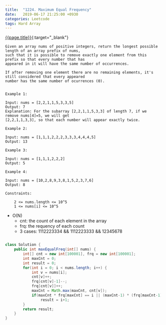 ```yaml
---
title:  "1224. Maximum Equal Frequency"
date:   2019-06-17 21:25:00 +0930
categories: Leetcode
tags: Hard Array
---
```


[{{page.title}}](https://leetcode.com/problems/maximum-equal-frequency/){:target="_blank"}

    Given an array nums of positive integers, return the longest possible length of an array prefix of nums,
    such that it is possible to remove exactly one element from this prefix so that every number that has
    appeared in it will have the same number of occurrences.

    If after removing one element there are no remaining elements, it's still considered that every appeared
    number has the same number of ocurrences (0).


    Example 1:

    Input: nums = [2,2,1,1,5,3,3,5]
    Output: 7
    Explanation: For the subarray [2,2,1,1,5,3,3] of length 7, if we remove nums[4]=5, we will get
    [2,2,1,1,3,3], so that each number will appear exactly twice.

    Example 2:

    Input: nums = [1,1,1,2,2,2,3,3,3,4,4,4,5]
    Output: 13

    Example 3:

    Input: nums = [1,1,1,2,2,2]
    Output: 5

    Example 4:

    Input: nums = [10,2,8,9,3,8,1,5,2,3,7,6]
    Output: 8

    Constraints:

        2 <= nums.length <= 10^5
        1 <= nums[i] <= 10^5

* O(N)
  - cnt: the count of each element in the array
  - frq: the requency of each count
  - 3 cases: 1112223334 && 1112223333 && 12345678

```java

class Solution {
    public int maxEqualFreq(int[] nums) {
        int[] cnt = new int[100001], frq = new int[100001];
        int maxCnt = 0;
        int result = 0;
        for(int i = 0; i < nums.length; i++) {
            int v = nums[i];
            cnt[v]++;
            frq[cnt[v]-1]--;
            frq[cnt[v]]++;
            maxCnt = Math.max(maxCnt, cnt[v]);
            if(maxCnt * frq[maxCnt] == i || (maxCnt-1) * (frq[maxCnt-1]+1) == i || maxCnt == 1)
                result = i+1;
        }
        return result;
    }
}
```
